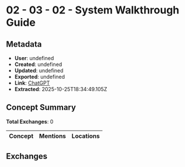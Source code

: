 # **02 - 03 - 02 - System Walkthrough Guide**

## Metadata

- **User**: undefined
- **Created**: undefined
- **Updated**: undefined
- **Exported**: undefined
- **Link**: [ChatGPT](undefined)
- **Extracted**: 2025-10-25T18:34:49.105Z

## Concept Summary

**Total Exchanges**: 0

| Concept | Mentions | Locations |
|---------|----------|----------|

## Exchanges

